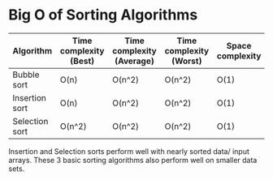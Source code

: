 # Big O of Sorting Algorithms

| Algorithm       |Time complexity (Best) | Time complexity (Average) | Time complexity (Worst) | Space complexity |
|-----------------|-----------------------|---------------------------|-------------------------|------------------|
| Bubble sort     | O(n)                  | O(n^2)                    | O(n^2)                  | O(1)             |
| Insertion sort  | O(n)                  | O(n^2)                    | O(n^2)                  | O(1)             |
| Selection sort  | O(n^2)                | O(n^2)                    | O(n^2)                  | O(1)             |

Insertion and Selection sorts perform well with nearly sorted data/ input arrays. These 3 basic sorting algorithms also perform well on smaller data sets.
